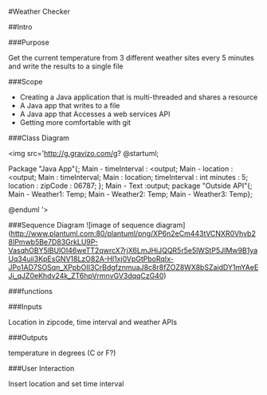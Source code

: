 #Weather Checker

##Intro

###Purpose

Get the current temperature from 3 different weather sites every 5 minutes and write the results to a single file

###Scope

* Creating a Java application that is multi-threaded and shares a resource
* A Java app that writes to a file
* A Java app that Accesses a web services API
* Getting more comfortable with git

###Class Diagram

<img src='http://g.gravizo.com/g?
@startuml;

Package "Java App"{;
Main - timeInterval : <output;
Main - location : <output;
Main : timeInterval;
Main : location;
timeInterval : int minutes : 5;
location : zipCode : 06787;
};
Main - Text :output;
package "Outside API"{;
Main - Weather1: Temp;
Main - Weather2: Temp;
Main - Weather3: Temp};

@enduml
'>

###Sequence Diagram
![image of sequence diagram]
(http://www.plantuml.com:80/plantuml/png/XP6n2eCm443tVCNXR0Vhvb28IPmwb5Be7D83GrkLU9P-VasqhOBY5lBUlOI46weTT2qwrcX7rjX6LmJHiJQQR5r5e5lWStP5JIMw9B1yaUq34uii3KpEsGNV18LzO82A-Hl1xj0VpGtPboRqIx-JPo1AD7SOSqn_XPpbOII3CrBdgfznmuaJ8c8r8fZOZ8WX8bSZaidDY1mYAeEJi_qJZ0eKhdv24k_ZT6hpVrmnvGV3dqqCzG40)

###functions

###Inputs

Location in zipcode, time interval and weather APIs

###Outputs

temperature in degrees (C or F?)

###User Interaction

Insert location and set time interval
